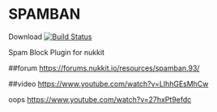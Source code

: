 # SPAMBAN


Download [![Build Status](http://jenkins.haniokasai.com/buildStatus/icon?job=SPAMBAN-Nukkit)](http://jenkins.haniokasai.com/job/SPAMBAN-Nukkit/ "Jenkins ")

Spam Block Plugin for nukkit

##forum
https://forums.nukkit.io/resources/spamban.93/

##video
https://www.youtube.com/watch?v=LlhhGEsMhCw

oops
https://www.youtube.com/watch?v=27hxPt9efdc

